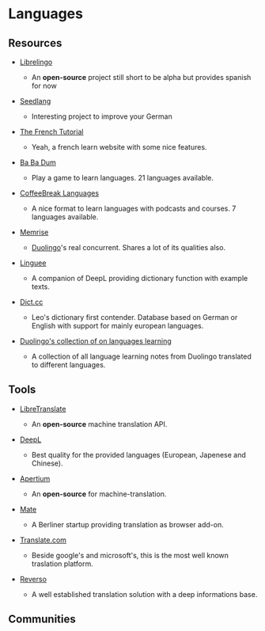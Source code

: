 # Languages

## Resources

* [Librelingo](https://librelingo.app)
  
  * An **open-source** project still short to be alpha but provides spanish for now

* [Seedlang](https://seedlang.com)
  
  * Interesting project to improve your German

* [The French Tutorial](http://www.frenchtutorial.com)
  
  * Yeah, a french learn website with some nice features.

* [Ba Ba Dum](https://babadum.com)
  
  * Play a game to learn languages. 21 languages available.

* [CoffeeBreak Languages](https://radiolingua.com)
  
  * A nice format to learn languages with podcasts and courses. 7 languages available.

* [Memrise](https://app.memrise.com)
  
  * [Duolingo](https://www.duolingo.com)'s real concurrent. Shares a lot of its qualities also.
- [Linguee](https://www.linguee.de)
  
  - A companion of DeepL providing dictionary function with example texts.

- [Dict.cc](https://m.dict.cc)
  
  - Leo's dictionary first contender. Database based on German or English with support for mainly european languages.

- [Duolingo's collection of on languages learning](https://duome.eu/tips)
  
  - A collection of all language learning notes from Duolingo translated to different languages.

## Tools

* [LibreTranslate](https://libretranslate.com)
  
  * An **open-source** machine translation API.
- [DeepL](https://www.deepl.com/translator)
  
  - Best quality for the provided languages (European, Japenese and Chinese).

- [Apertium](https://apertium.org)
  
  - An **open-source** for machine-translation.

- [Mate](https://gikken.co/mate-translate/)
  
  - A Berliner startup providing translation as browser add-on.

- [Translate.com](https://www.translate.com)
  
  - Beside google's and microsoft's, this is the most well known traslation platform.

- [Reverso](https://www.reverso.net)
  
  - A well established translation solution with a deep informations base.

## Communities
